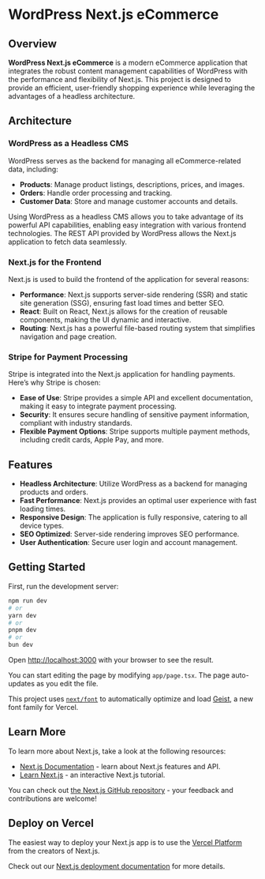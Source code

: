 # WordPress Next.js eCommerce

## Overview

**WordPress Next.js eCommerce** is a modern eCommerce application that integrates the robust content management capabilities of WordPress with the performance and flexibility of Next.js. This project is designed to provide an efficient, user-friendly shopping experience while leveraging the advantages of a headless architecture.

## Architecture

### WordPress as a Headless CMS

WordPress serves as the backend for managing all eCommerce-related data, including:

- **Products**: Manage product listings, descriptions, prices, and images.
- **Orders**: Handle order processing and tracking.
- **Customer Data**: Store and manage customer accounts and details.

Using WordPress as a headless CMS allows you to take advantage of its powerful API capabilities, enabling easy integration with various frontend technologies. The REST API provided by WordPress allows the Next.js application to fetch data seamlessly.

### Next.js for the Frontend

Next.js is used to build the frontend of the application for several reasons:

- **Performance**: Next.js supports server-side rendering (SSR) and static site generation (SSG), ensuring fast load times and better SEO.
- **React**: Built on React, Next.js allows for the creation of reusable components, making the UI dynamic and interactive.
- **Routing**: Next.js has a powerful file-based routing system that simplifies navigation and page creation.

### Stripe for Payment Processing

Stripe is integrated into the Next.js application for handling payments. Here’s why Stripe is chosen:

- **Ease of Use**: Stripe provides a simple API and excellent documentation, making it easy to integrate payment processing.
- **Security**: It ensures secure handling of sensitive payment information, compliant with industry standards.
- **Flexible Payment Options**: Stripe supports multiple payment methods, including credit cards, Apple Pay, and more.

## Features

- **Headless Architecture**: Utilize WordPress as a backend for managing products and orders.
- **Fast Performance**: Next.js provides an optimal user experience with fast loading times.
- **Responsive Design**: The application is fully responsive, catering to all device types.
- **SEO Optimized**: Server-side rendering improves SEO performance.
- **User Authentication**: Secure user login and account management.

## Getting Started

First, run the development server:

```bash
npm run dev
# or
yarn dev
# or
pnpm dev
# or
bun dev
```

Open [http://localhost:3000](http://localhost:3000) with your browser to see the result.

You can start editing the page by modifying `app/page.tsx`. The page auto-updates as you edit the file.

This project uses [`next/font`](https://nextjs.org/docs/app/building-your-application/optimizing/fonts) to automatically optimize and load [Geist](https://vercel.com/font), a new font family for Vercel.

## Learn More

To learn more about Next.js, take a look at the following resources:

- [Next.js Documentation](https://nextjs.org/docs) - learn about Next.js features and API.
- [Learn Next.js](https://nextjs.org/learn) - an interactive Next.js tutorial.

You can check out [the Next.js GitHub repository](https://github.com/vercel/next.js) - your feedback and contributions are welcome!

## Deploy on Vercel

The easiest way to deploy your Next.js app is to use the [Vercel Platform](https://vercel.com/new?utm_medium=default-template&filter=next.js&utm_source=create-next-app&utm_campaign=create-next-app-readme) from the creators of Next.js.

Check out our [Next.js deployment documentation](https://nextjs.org/docs/app/building-your-application/deploying) for more details.
